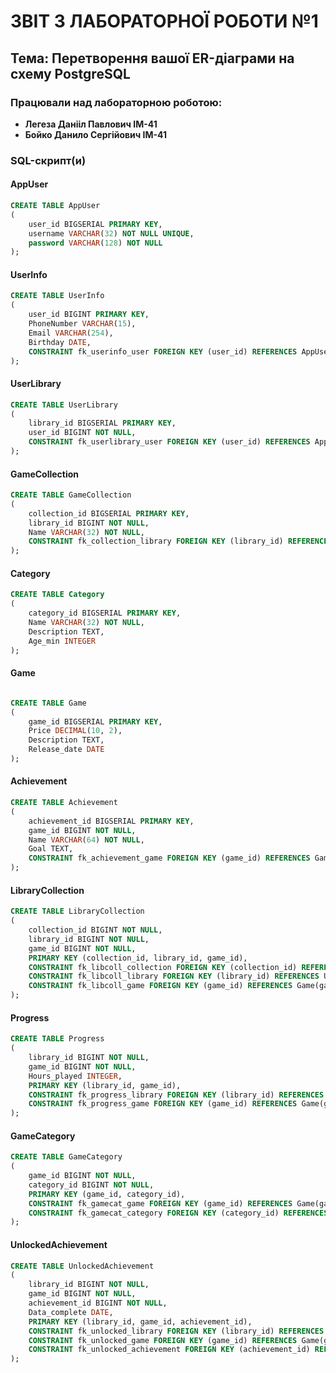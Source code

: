# ЗВІТ З ЛАБОРАТОРНОЇ РОБОТИ №1

## Тема: Перетворення вашої ER-діаграми на схему PostgreSQL

### Працювали над лабораторною роботою:
* **Легеза Данііл Павлович IM-41**
* **Бойко Данило Сергійович IM-41**

### SQL-скрипт(и)

#### AppUser
```sql
CREATE TABLE AppUser
(
    user_id BIGSERIAL PRIMARY KEY,
    username VARCHAR(32) NOT NULL UNIQUE,
    password VARCHAR(128) NOT NULL
);
```

#### UserInfo
```sql
CREATE TABLE UserInfo
(
    user_id BIGINT PRIMARY KEY,
    PhoneNumber VARCHAR(15),
    Email VARCHAR(254),
    Birthday DATE,
    CONSTRAINT fk_userinfo_user FOREIGN KEY (user_id) REFERENCES AppUser(user_id)
); 
```

#### UserLibrary
```sql
CREATE TABLE UserLibrary
(
    library_id BIGSERIAL PRIMARY KEY,
    user_id BIGINT NOT NULL,
    CONSTRAINT fk_userlibrary_user FOREIGN KEY (user_id) REFERENCES AppUser(user_id)
);
```

#### GameCollection
```sql
CREATE TABLE GameCollection
(
    collection_id BIGSERIAL PRIMARY KEY,
    library_id BIGINT NOT NULL,
    Name VARCHAR(32) NOT NULL,
    CONSTRAINT fk_collection_library FOREIGN KEY (library_id) REFERENCES UserLibrary(library_id)
);
```

#### Category
```sql
CREATE TABLE Category
(
    category_id BIGSERIAL PRIMARY KEY,
    Name VARCHAR(32) NOT NULL,
    Description TEXT,
    Age_min INTEGER
);
```

#### Game
```sql

CREATE TABLE Game
(
    game_id BIGSERIAL PRIMARY KEY,
    Price DECIMAL(10, 2),
    Description TEXT,
    Release_date DATE
);
```

#### Achievement
```sql
CREATE TABLE Achievement
(
    achievement_id BIGSERIAL PRIMARY KEY,
    game_id BIGINT NOT NULL,
    Name VARCHAR(64) NOT NULL,
    Goal TEXT,
    CONSTRAINT fk_achievement_game FOREIGN KEY (game_id) REFERENCES Game(game_id)
);
```

#### LibraryCollection
```sql
CREATE TABLE LibraryCollection
(
    collection_id BIGINT NOT NULL,
    library_id BIGINT NOT NULL,
    game_id BIGINT NOT NULL,
    PRIMARY KEY (collection_id, library_id, game_id),
    CONSTRAINT fk_libcoll_collection FOREIGN KEY (collection_id) REFERENCES GameCollection(collection_id),
    CONSTRAINT fk_libcoll_library FOREIGN KEY (library_id) REFERENCES UserLibrary(library_id),
    CONSTRAINT fk_libcoll_game FOREIGN KEY (game_id) REFERENCES Game(game_id)
);
```

#### Progress
```sql
CREATE TABLE Progress
(
    library_id BIGINT NOT NULL,
    game_id BIGINT NOT NULL,
    Hours_played INTEGER,
    PRIMARY KEY (library_id, game_id),
    CONSTRAINT fk_progress_library FOREIGN KEY (library_id) REFERENCES UserLibrary(library_id),
    CONSTRAINT fk_progress_game FOREIGN KEY (game_id) REFERENCES Game(game_id)
);
```

#### GameCategory
```sql
CREATE TABLE GameCategory
(
    game_id BIGINT NOT NULL,
    category_id BIGINT NOT NULL,
    PRIMARY KEY (game_id, category_id),
    CONSTRAINT fk_gamecat_game FOREIGN KEY (game_id) REFERENCES Game(game_id),
    CONSTRAINT fk_gamecat_category FOREIGN KEY (category_id) REFERENCES Category(category_id)
);
```

#### UnlockedAchievement
```sql
CREATE TABLE UnlockedAchievement
(
    library_id BIGINT NOT NULL,
    game_id BIGINT NOT NULL,
    achievement_id BIGINT NOT NULL,
    Data_complete DATE,
    PRIMARY KEY (library_id, game_id, achievement_id),
    CONSTRAINT fk_unlocked_library FOREIGN KEY (library_id) REFERENCES UserLibrary(library_id),
    CONSTRAINT fk_unlocked_game FOREIGN KEY (game_id) REFERENCES Game(game_id),
    CONSTRAINT fk_unlocked_achievement FOREIGN KEY (achievement_id) REFERENCES Achievement(achievement_id)
);
```
